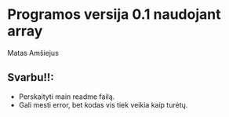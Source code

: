 # Programos versija 0.1 naudojant array
Matas Amšiejus

## Svarbu!!:
* Perskaityti main readme failą.
* Gali mesti error, bet kodas vis tiek veikia kaip turėtų.
